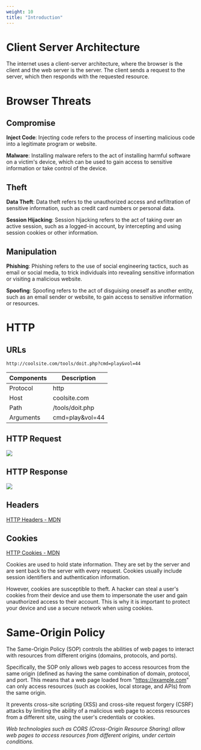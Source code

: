 ```yaml
---
weight: 10
title: "Introduction"
---
```


# Client Server Architecture

The internet uses a client-server architecture, where the browser is the client and the web server is the server. The client sends a request to the server, which then responds with the requested resource.


# Browser Threats

## Compromise

**Inject Code**:
Injecting code refers to the process of inserting malicious code into a legitimate program or website.

**Malware**:
Installing malware refers to the act of installing harmful software on a victim's device, which can be used to gain access to sensitive information or take control of the device.

## Theft

**Data Theft**:
Data theft refers to the unauthorized access and exfiltration of sensitive information, such as credit card numbers or personal data.

**Session Hijacking**:
Session hijacking refers to the act of taking over an active session, such as a logged-in account, by intercepting and using session cookies or other information.

## Manipulation

**Phishing**:
Phishing refers to the use of social engineering tactics, such as email or social media, to trick individuals into revealing sensitive information or visiting a malicious website.

**Spoofing**:
Spoofing refers to the act of disguising oneself as another entity, such as an email sender or website, to gain access to sensitive information or resources.

# HTTP

## URLs

```
http://coolsite.com/tools/doit.php?cmd=play&vol=44
```


| Components | Description     |
| ---------- | --------------- |
| Protocol   | http            |
| Host       | coolsite.com    |
| Path       | /tools/doit.php |
| Arguments  | cmd=play&vol=44 |


## HTTP Request

![](/images/20230119142359.png)

## HTTP Response

![](/images/20230119144325.png)

## Headers

[HTTP Headers - MDN](https://developer.mozilla.org/en-US/docs/Web/HTTP/Headers)

## Cookies

[HTTP Cookies - MDN](https://developer.mozilla.org/en-US/docs/Web/HTTP/Cookies)

Cookies are used to hold state information. They are set by the server and are sent back to the server with every request. Cookies usually include session identifiers and authentication information.

However, cookies are susceptible to theft. A hacker can steal a user's cookies from their device and use them to impersonate the user and gain unauthorized access to their account. This is why it is important to protect your device and use a secure network when using cookies.

# Same-Origin Policy

The Same-Origin Policy (SOP)  controls the abilities of web pages to interact with resources from different origins (domains, protocols, and ports).

Specifically, the SOP only allows web pages to access resources from the same origin (defined as having the same combination of domain, protocol, and port. This means that a web page loaded from "https://example.com" can only access resources (such as cookies, local storage, and APIs) from the same origin.

It prevents cross-site scripting (XSS) and cross-site request forgery (CSRF) attacks by limiting the ability of a malicious web page to access resources from a different site, using the user's credentials or cookies.

*Web technologies such as CORS (Cross-Origin Resource Sharing) allow web pages to access resources from different origins, under certain conditions.*